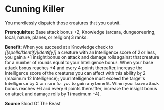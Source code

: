 ﻿---
cssclass: [feats]

---
# Cunning Killer

You mercilessly dispatch those creatures that you outwit.

**Prerequisites:** Base attack bonus +2, Knowledge (arcana, dungeoneering, local, nature, planes, or religion) 3 ranks.

**Benefit:** When you succeed at a Knowledge check to _[[spells/Identify|identify]]_ a creature with an Intelligence score of 2 or less, you gain a +1 insight bonus on attack and damage rolls against that creature for a number of rounds equal to your Intelligence bonus. When your base attack bonus reaches +4 and every 4 points thereafter, increase the Intelligence score of the creatures you can affect with this ability by 2 (maximum 12 Intelligence); your Intelligence must exceed the target's Intelligence by 5 or more for you to gain any benefit. When your base attack bonus reaches +6 and every 6 points thereafter, increase the insight bonus on attack and damage rolls by 1 (maximum +4).

**Source** Blood Of The Beast